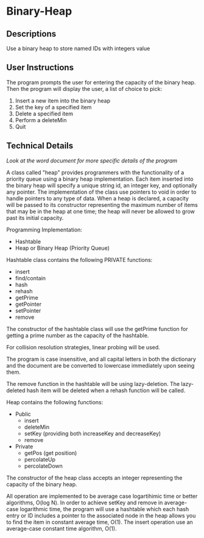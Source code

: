 # Binary-Heap
Descriptions
-
Use a binary heap to store named IDs with integers value

User Instructions
-
The program prompts the user for entering the capacity of the binary heap.  Then the program will display the user, a list of choice to pick:
1) Insert a new item into the binary heap
2) Set the key of a specified item
3) Delete a specified item
4) Perform a deleteMin
5) Quit


Technical Details
-
*Look at the word document for more specific details of the program*

A class called "heap" provides programmers with the functionality of a priority queue using a binary heap implementation. Each item inserted into the binary heap will specify a unique string id, an integer key, and optionally any pointer. The implementation of the class use pointers to void in order to handle pointers to any type of data. When a heap is declared, a capacity will be passed to its constructor representing the maximum number of items that may be in the heap at one time; the heap will never be allowed to grow past its initial capacity.

Programming Implementation:
- Hashtable
- Heap or Binary Heap (Priority Queue)

Hashtable class contains the following PRIVATE functions:
- insert
- find/contain
- hash
- rehash
- getPrime
- getPointer
- setPointer
- remove

The constructor of the hashtable class will use the getPrime function for getting a prime number as the capacity of the hashtable.

For collision resolution strategies, linear probing will be used.

The program is case insensitive, and all capital letters in both the dictionary and the document are be converted to lowercase immediately upon seeing them.

The remove function in the hashtable will be using lazy-deletion.  The lazy-deleted hash item will be deleted when a rehash function will be called.

Heap contains the following functions:
- Public
  - insert
  - deleteMin
  - setKey (providing both increaseKey and decreaseKey)
  - remove
- Private
  - getPos (get position)
  - percolateUp
  - percolateDown

The constructor of the heap class accepts an integer  representing the capacity of the binary heap.

All operation are implemented to be average case logartihimic time or better algorithms, O(log N).
In order to achieve setKey and remove in average-case logarithmic time, the program will use a hashtable which each hash entry or ID includes a pointer to the associated node in the heap allows you to find the item in constant average time, O(1).
The insert operation use an average-case constant time algorithm, O(1).
 
